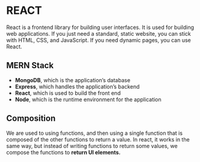 # REACT

React is a frontend library for building user interfaces. It is used for building web applications. If you just need a standard, static website, you can stick with HTML, CSS, and JavaScript. If you need dynamic pages, you can use React.

## MERN Stack

- **MongoDB**, which is the application’s database
- **Express**, which handles the application’s backend
- **React**, which is used to build the front end
- **Node**, which is the runtime environment for the application

## Composition

We are used to using functions, and then using a single function that is composed of the other functions to return a value. In react, it works in the same way, but instead of writing functions to return some values, we compose the functions to **return UI elements.**
